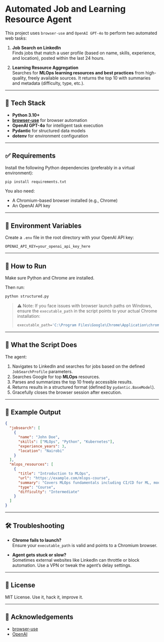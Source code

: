 # Automated Job and Learning Resource Agent

This project uses `browser-use` and `OpenAI GPT-4o` to perform two automated web tasks:

1. **Job Search on LinkedIn**  
   Finds jobs that match a user profile (based on name, skills, experience, and location), posted within the last 24 hours.

2. **Learning Resource Aggregation**  
   Searches for **MLOps learning resources and best practices** from high-quality, freely available sources. It returns the top 10 with summaries and metadata (difficulty, type, etc.).

---

## 🔧 Tech Stack

- **Python 3.10+**
- **[browser-use](https://pypi.org/project/browser-use/)** for browser automation
- **OpenAI GPT-4o** for intelligent task execution
- **Pydantic** for structured data models
- **dotenv** for environment configuration

---



## ✅ Requirements

Install the following Python dependencies (preferably in a virtual environment):

```bash
pip install requirements.txt
```

You also need:
- A Chromium-based browser installed (e.g., Chrome)
- An OpenAI API key

---

## 🔑 Environment Variables

Create a `.env` file in the root directory with your OpenAI API key:

```env
OPENAI_API_KEY=your_openai_api_key_here
```

---

## 🚀 How to Run

Make sure Python and Chrome are installed.

Then run:

```bash
python structured.py
```

> ⚠️ Note: If you face issues with browser launch paths on Windows, ensure the `executable_path` in the script points to your actual Chrome installation:
>
> ```python
> executable_path='C:\Program Files\Google\Chrome\Application\chrome.exe'
> ```

---

## 🧠 What the Script Does

The agent:
1. Navigates to LinkedIn and searches for jobs based on the defined `JobSearchProfile` parameters.
2. Searches Google for top **MLOps** resources.
3. Parses and summarizes the top 10 freely accessible results.
4. Returns results in a structured format (defined by `pydantic.BaseModel`).
5. Gracefully closes the browser session after execution.

---

## 📝 Example Output

```json
{
  "jobsearch": [
    {
      "name": "John Doe",
      "skills": ["MLOps", "Python", "Kubernetes"],
      "experience_years": 3,
      "location": "Nairobi"
    }
  ],
  "mlops_resources": [
    {
      "title": "Introduction to MLOps",
      "url": "https://example.com/mlops-course",
      "summary": "Covers MLOps fundamentals including CI/CD for ML, model deployment, and monitoring.",
      "type": "Course",
      "difficulty": "Intermediate"
    }
  ]
}
```

---

## 🛠️ Troubleshooting

- **Chrome fails to launch?**  
  Ensure your `executable_path` is valid and points to a Chromium browser.

- **Agent gets stuck or slow?**  
  Sometimes external websites like LinkedIn can throttle or block automation. Use a VPN or tweak the agent’s delay settings.

---

## 📜 License

MIT License. Use it, hack it, improve it.

---

## 🙏 Acknowledgements

- [browser-use](https://github.com/gzuidhof/browser-use)
- [OpenAI](https://platform.openai.com/)
